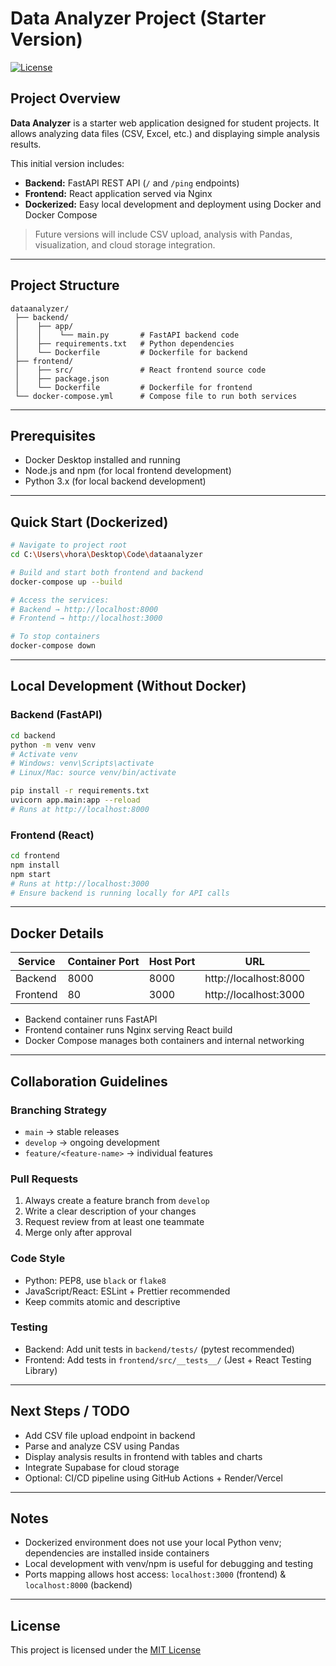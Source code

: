# Data Analyzer Project (Starter Version)

[![License](https://img.shields.io/badge/license-MIT-blue.svg)](LICENSE)

## Project Overview

**Data Analyzer** is a starter web application designed for student projects. It allows analyzing data files (CSV, Excel, etc.) and displaying simple analysis results.  

This initial version includes:

- **Backend:** FastAPI REST API (`/` and `/ping` endpoints)  
- **Frontend:** React application served via Nginx  
- **Dockerized:** Easy local development and deployment using Docker and Docker Compose  

> Future versions will include CSV upload, analysis with Pandas, visualization, and cloud storage integration.

---

## Project Structure

```
dataanalyzer/
 ├── backend/
 │    ├── app/
 │    │    └── main.py       # FastAPI backend code
 │    ├── requirements.txt   # Python dependencies
 │    └── Dockerfile         # Dockerfile for backend
 ├── frontend/
 │    ├── src/               # React frontend source code
 │    ├── package.json
 │    └── Dockerfile         # Dockerfile for frontend
 └── docker-compose.yml      # Compose file to run both services
```

---

## Prerequisites

- Docker Desktop installed and running  
- Node.js and npm (for local frontend development)  
- Python 3.x (for local backend development)  

---

## Quick Start (Dockerized)

```bash
# Navigate to project root
cd C:\Users\vhora\Desktop\Code\dataanalyzer

# Build and start both frontend and backend
docker-compose up --build

# Access the services:
# Backend → http://localhost:8000
# Frontend → http://localhost:3000

# To stop containers
docker-compose down
```

---

## Local Development (Without Docker)

### Backend (FastAPI)

```bash
cd backend
python -m venv venv
# Activate venv
# Windows: venv\Scripts\activate
# Linux/Mac: source venv/bin/activate

pip install -r requirements.txt
uvicorn app.main:app --reload
# Runs at http://localhost:8000
```

### Frontend (React)

```bash
cd frontend
npm install
npm start
# Runs at http://localhost:3000
# Ensure backend is running locally for API calls
```

---

## Docker Details

| Service  | Container Port | Host Port | URL |
|----------|----------------|-----------|-----|
| Backend  | 8000           | 8000      | http://localhost:8000 |
| Frontend | 80             | 3000      | http://localhost:3000 |

- Backend container runs FastAPI  
- Frontend container runs Nginx serving React build  
- Docker Compose manages both containers and internal networking  

---

## Collaboration Guidelines

### Branching Strategy

- `main` → stable releases  
- `develop` → ongoing development  
- `feature/<feature-name>` → individual features  

### Pull Requests

1. Always create a feature branch from `develop`  
2. Write a clear description of your changes  
3. Request review from at least one teammate  
4. Merge only after approval  

### Code Style

- Python: PEP8, use `black` or `flake8`  
- JavaScript/React: ESLint + Prettier recommended  
- Keep commits atomic and descriptive  

### Testing

- Backend: Add unit tests in `backend/tests/` (pytest recommended)  
- Frontend: Add tests in `frontend/src/__tests__/` (Jest + React Testing Library)  

---

## Next Steps / TODO

- Add CSV file upload endpoint in backend  
- Parse and analyze CSV using Pandas  
- Display analysis results in frontend with tables and charts  
- Integrate Supabase for cloud storage  
- Optional: CI/CD pipeline using GitHub Actions + Render/Vercel  

---

## Notes

- Dockerized environment does not use your local Python venv; dependencies are installed inside containers  
- Local development with venv/npm is useful for debugging and testing  
- Ports mapping allows host access: `localhost:3000` (frontend) & `localhost:8000` (backend)  

---

## License

This project is licensed under the [MIT License](LICENSE)
